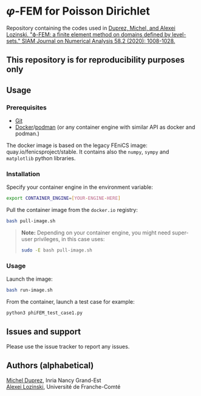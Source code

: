 # $\varphi$-FEM for Poisson Dirichlet

Repository containing the codes used in [Duprez, Michel, and Alexei Lozinski. "ϕ-FEM: a finite element method on domains defined by level-sets." SIAM Journal on Numerical Analysis 58.2 (2020): 1008-1028.](https://hal.science/hal-03685445/document)

## This repository is for reproducibility purposes only



## Usage

### Prerequisites

- [Git](https://git-scm.com/)
- [Docker](https://www.docker.com/)/[podman](https://podman.io/) (or any container engine with similar API as docker and podman.)

The docker image is based on the legacy FEniCS image: quay.io/fenicsproject/stable.
It contains also the `numpy`, `sympy` and `matplotlib` python libraries.

### Installation

Specify your container engine in the environment variable:
```bash
export CONTAINER_ENGINE=[YOUR-ENGINE-HERE]
```

Pull the container image from the `docker.io` registry:
```bash
bash pull-image.sh
```

> **Note:** Depending on your container engine, you might need super-user privileges, in this case uses:
> ```bash
> sudo -E bash pull-image.sh
> ```

### Usage

Launch the image:
```bash
bash run-image.sh
```

From the container, launch a test case for example:
```bash
python3 phiFEM_test_case1.py
```

## Issues and support

Please use the issue tracker to report any issues.


## Authors (alphabetical)

[Michel Duprez](https://michelduprez.fr/), Inria Nancy Grand-Est  
[Alexei Lozinski](https://orcid.org/0000-0003-0745-0365), Université de Franche-Comté